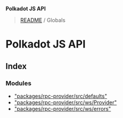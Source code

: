 **Polkadot JS API**

> [README](README.md) / Globals

# Polkadot JS API

## Index

### Modules

* ["packages/rpc-provider/src/defaults"](modules/_packages_rpc_provider_src_defaults_.md)
* ["packages/rpc-provider/src/ws/Provider"](modules/_packages_rpc_provider_src_ws_provider_.md)
* ["packages/rpc-provider/src/ws/errors"](modules/_packages_rpc_provider_src_ws_errors_.md)
